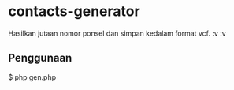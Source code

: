# contacts-generator
Hasilkan jutaan nomor ponsel dan simpan kedalam format vcf. :v :v

## Penggunaan
$ php gen.php
